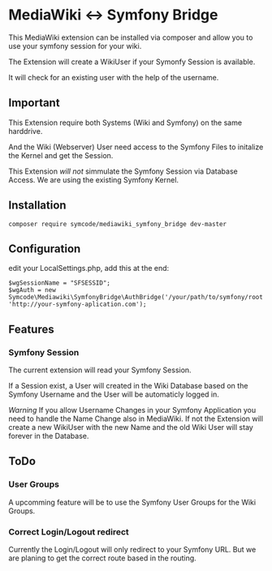 # MediaWiki <-> Symfony Bridge

This MediaWiki extension can be installed via composer and allow you to use your symfony session for your wiki.

The Extension will create a WikiUser if your Symonfy Session is available.

It will check for an existing user with the help of the username. 

## Important

This Extension require both Systems (Wiki and Symfony) on the same harddrive.

And the Wiki (Webserver) User need access to the Symfony Files to initalize the Kernel and get the Session.

This Extension *will not* simmulate the Symfony Session via Database Access. We are using the existing Symfony Kernel.

## Installation

    composer require symcode/mediawiki_symfony_bridge dev-master

## Configuration

edit your LocalSettings.php, add this at the end:

    $wgSessionName = "SFSESSID";
    $wgAuth = new Symcode\Mediawiki\SymfonyBridge\AuthBridge('/your/path/to/symfony/root', 'http://your-symfony-aplication.com');

## Features

### Symfony Session

The current extension will read your Symfony Session.

If a Session exist, a User will created in the Wiki Database based on the Symfony Username and the User will be automaticly logged in.

*Warning* If you allow Username Changes in your Symfony Application you need to handle the Name Change also in MediaWiki. If not the Extension will create a new WikiUser with the new Name and the old Wiki User will stay forever in the Database.


## ToDo

### User Groups

A upcomming feature will be to use the Symfony User Groups for the Wiki Groups.

### Correct Login/Logout redirect

Currently the Login/Logout will only redirect to your Symfony URL. But we are planing to get the correct route based in the routing.
